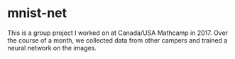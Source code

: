 # mnist-net

This is a group project I worked on at Canada/USA Mathcamp in 2017. Over the course of a month, we collected data from other campers and trained a neural network on the images. 
